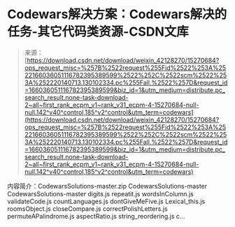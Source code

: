 <!--yml
category: codewars
date: 2022-08-13 11:27:42
-->

# Codewars解决方案：Codewars解决的任务-其它代码类资源-CSDN文库

> 来源：[https://download.csdn.net/download/weixin_42128270/15270684?ops_request_misc=%257B%2522request%255Fid%2522%253A%2522166036051116782395389599%2522%252C%2522scm%2522%253A%252220140713.130102334.pc%255Fall.%2522%257D&request_id=166036051116782395389599&biz_id=1&utm_medium=distribute.pc_search_result.none-task-download-2~all~first_rank_ecpm_v1~rank_v31_ecpm-4-15270684-null-null.142^v40^control,185^v2^control&utm_term=codewars](https://download.csdn.net/download/weixin_42128270/15270684?ops_request_misc=%257B%2522request%255Fid%2522%253A%2522166036051116782395389599%2522%252C%2522scm%2522%253A%252220140713.130102334.pc%255Fall.%2522%257D&request_id=166036051116782395389599&biz_id=1&utm_medium=distribute.pc_search_result.none-task-download-2~all~first_rank_ecpm_v1~rank_v31_ecpm-4-15270684-null-null.142^v40^control,185^v2^control&utm_term=codewars)

内容简介：CodewarsSolutions-master.zip CodewarsSolutions-master CodewarsSolutions-master digits.js repeatit.js wordsInColumn.js validateCode.js countLanguages.js dontGiveMeFive.js Lexical_this.js roomsObject.js closeCompare.js correctPolishLetters.js permuteAPalindrome.js aspectRatio.js string_reordering.js c...